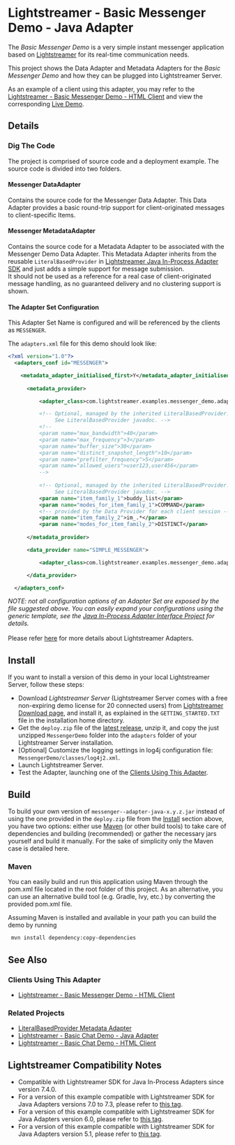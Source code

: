 # Lightstreamer - Basic Messenger Demo - Java Adapter
<!-- START DESCRIPTION lightstreamer-example-messenger-adapter-java -->
The *Basic Messenger Demo* is a very simple instant messenger application based on [Lightstreamer](http://www.lightstreamer.com) for its real-time communication needs.

This project shows the Data Adapter and Metadata Adapters for the *Basic Messenger Demo* and how they can be plugged into Lightstreamer Server.
 
As an example of a client using this adapter, you may refer to the [Lightstreamer - Basic Messenger Demo - HTML Client](https://github.com/Lightstreamer/Lightstreamer-example-Messenger-client-javascript) and view the corresponding [Live Demo](http://demos.lightstreamer.com/MessengerDemo/).
<!-- END DESCRIPTION lightstreamer-example-messenger-adapter-java -->
 
## Details

### Dig The Code
The project is comprised of source code and a deployment example. The source code is divided into two folders.

#### Messenger DataAdapter
Contains the source code for the Messenger Data Adapter. This Data Adapter provides a basic round-trip support for client-originated messages to client-specific Items.

#### Messenger MetadataAdapter
Contains the source code for a Metadata Adapter to be associated with the Messenger Demo Data Adapter. This Metadata Adapter inherits from the reusable `LiteralBasedProvider` in [Lightstreamer Java In-Process Adapter SDK](https://github.com/Lightstreamer/Lightstreamer-lib-adapter-java-inprocess#literalbasedprovider-metadata-adapter) and just adds a simple support for message submission.<br>
It should not be used as a reference for a real case of client-originated message handling, as no guaranteed delivery and no clustering support is shown.

#### The Adapter Set Configuration
This Adapter Set Name is configured and will be referenced by the clients as `MESSENGER`.

The `adapters.xml` file for this demo should look like:
```xml      
<?xml version="1.0"?>
  <adapters_conf id="MESSENGER">

    <metadata_adapter_initialised_first>Y</metadata_adapter_initialised_first>
  
      <metadata_provider>

          <adapter_class>com.lightstreamer.examples.messenger_demo.adapters.IMMetadataAdapter</adapter_class>

          <!-- Optional, managed by the inherited LiteralBasedProvider.
               See LiteralBasedProvider javadoc. -->
          <!--
          <param name="max_bandwidth">40</param>
          <param name="max_frequency">3</param>
          <param name="buffer_size">30</param>
          <param name="distinct_snapshot_length">10</param>
          <param name="prefilter_frequency">5</param>
          <param name="allowed_users">user123,user456</param>
          -->
        
          <!-- Optional, managed by the inherited LiteralBasedProvider.
               See LiteralBasedProvider javadoc. -->
          <param name="item_family_1">buddy_list</param>
          <param name="modes_for_item_family_1">COMMAND</param>
          <!-- provided by the Data Provider for each client session -->
          <param name="item_family_2">im_.*</param>
          <param name="modes_for_item_family_2">DISTINCT</param>
        
      </metadata_provider>

      <data_provider name="SIMPLE_MESSENGER">

          <adapter_class>com.lightstreamer.examples.messenger_demo.adapters.IMDataAdapter</adapter_class>

      </data_provider>

  </adapters_conf>
```

<i>NOTE: not all configuration options of an Adapter Set are exposed by the file suggested above. 
You can easily expand your configurations using the generic template, see the [Java In-Process Adapter Interface Project](https://github.com/Lightstreamer/Lightstreamer-lib-adapter-java-inprocess#configuration) for details.</i><br>
<br>
Please refer [here](https://lightstreamer.com/docs/ls-server/latest/General%20Concepts.pdf) for more details about Lightstreamer Adapters.


## Install
If you want to install a version of this demo in your local Lightstreamer Server, follow these steps:
* Download *Lightstreamer Server* (Lightstreamer Server comes with a free non-expiring demo license for 20 connected users) from [Lightstreamer Download page](https://lightstreamer.com/download/), and install it, as explained in the `GETTING_STARTED.TXT` file in the installation home directory.
* Get the `deploy.zip` file of the [latest release](https://github.com/Lightstreamer/Lightstreamer-example-Messenger-adapter-java/releases), unzip it, and copy the just unzipped `MessengerDemo` folder into the `adapters` folder of your Lightstreamer Server installation.
* [Optional] Customize the logging settings in log4j configuration file: `MessengerDemo/classes/log4j2.xml`.
* Launch Lightstreamer Server.
* Test the Adapter, launching one of the [Clients Using This Adapter](https://github.com/Lightstreamer/Lightstreamer-example-Messenger-adapter-java#clients-using-this-adapter).

## Build

To build your own version of `messenger--adapter-java-x.y.z.jar` instead of using the one provided in the `deploy.zip` file from the [Install](https://github.com/Lightstreamer/Lightstreamer-example-Messenger-adapter-java#install) section above, you have two options:
either use [Maven](https://maven.apache.org/) (or other build tools) to take care of dependencies and building (recommended) or gather the necessary jars yourself and build it manually.
For the sake of simplicity only the Maven case is detailed here.

### Maven

You can easily build and run this application using Maven through the pom.xml file located in the root folder of this project. As an alternative, you can use an alternative build tool (e.g. Gradle, Ivy, etc.) by converting the provided pom.xml file.

Assuming Maven is installed and available in your path you can build the demo by running
```sh 
 mvn install dependency:copy-dependencies 
```

## See Also

### Clients Using This Adapter
<!-- START RELATED_ENTRIES -->

* [Lightstreamer - Basic Messenger Demo - HTML Client](https://github.com/Lightstreamer/Lightstreamer-example-Messenger-client-javascript)

<!-- END RELATED_ENTRIES -->

### Related Projects

* [LiteralBasedProvider Metadata Adapter](https://github.com/Lightstreamer/Lightstreamer-lib-adapter-java-inprocess#literalbasedprovider-metadata-adapter)
* [Lightstreamer - Basic Chat Demo - Java Adapter](https://github.com/Lightstreamer/Lightstreamer-example-Chat-adapter-java)
* [Lightstreamer - Basic Chat Demo - HTML Client](https://github.com/Lightstreamer/Lightstreamer-example-chat-client-javascript)

## Lightstreamer Compatibility Notes

- Compatible with Lightstreamer SDK for Java In-Process Adapters since version 7.4.0.
- For a version of this example compatible with Lightstreamer SDK for Java Adapters versions 7.0 to 7.3, please refer to [this tag](https://github.com/Lightstreamer/Lightstreamer-example-Messenger-adapter-java/tree/last_for_interface_7.3.x).
- For a version of this example compatible with Lightstreamer SDK for Java Adapters version 6.0, please refer to [this tag](https://github.com/Lightstreamer/Lightstreamer-example-Messenger-adapter-java/tree/pre_mvn).
- For a version of this example compatible with Lightstreamer SDK for Java Adapters version 5.1, please refer to [this tag](https://github.com/Lightstreamer/Lightstreamer-example-Messenger-adapter-java/tree/for_Lightstreamer_5.1).
